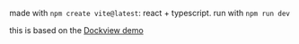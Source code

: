 made with `npm create vite@latest`: react + typescript.
run with `npm run dev`

this is based on the [Dockview demo](https://dockview.dev/demo)

